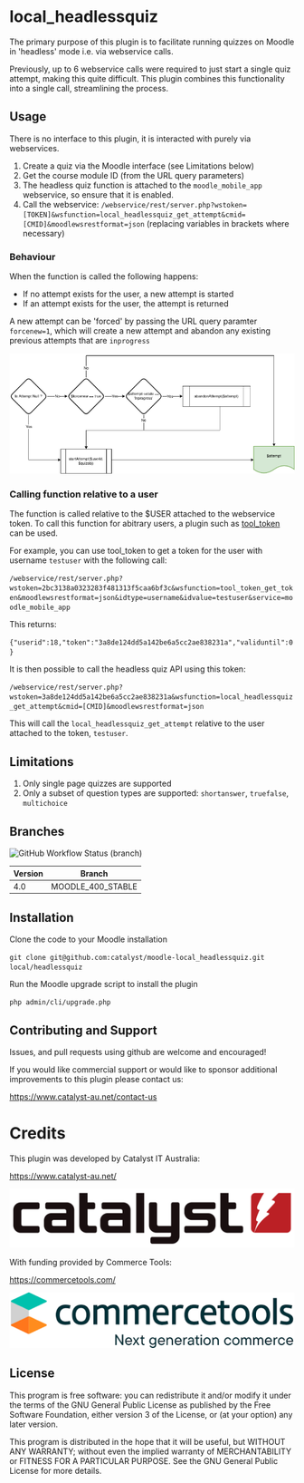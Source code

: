 # local_headlessquiz
The primary purpose of this plugin is to facilitate running quizzes on Moodle in 'headless' mode i.e. via webservice calls.

Previously, up to 6 webservice calls were required to just start a single quiz attempt, making this quite difficult. This plugin combines this functionality into a single call, streamlining the process.

## Usage
There is no interface to this plugin, it is interacted with purely via webservices. 

1. Create a quiz via the Moodle interface (see Limitations below)
2. Get the course module ID (from the URL query parameters) 
3. The headless quiz function is attached to the `moodle_mobile_app` webservice, so ensure that it is enabled.
4. Call the webservice: `/webservice/rest/server.php?wstoken=[TOKEN]&wsfunction=local_headlessquiz_get_attempt&cmid=[CMID]&moodlewsrestformat=json` (replacing variables in brackets where necessary)

### Behaviour
When the function is called the following happens:
- If no attempt exists for the user, a new attempt is started
- If an attempt exists for the user, the attempt is returned

A new attempt can be 'forced' by passing the URL query paramter `forcenew=1`, which will create a new attempt and abandon any existing previous attempts that are `inprogress`

![attempt flow](pix/attemptflow.png)

### Calling function relative to a user
The function is called relative to the $USER attached to the webservice token. To call this function for abitrary users, a plugin such as [tool_token](https://github.com/catalyst/moodle-tool_token) can be used.

For example, you can use tool_token to get a token for the user with username `testuser` with the following call:

`/webservice/rest/server.php?wstoken=2bc3138a0323283f481313f5caa6bf3c&wsfunction=tool_token_get_token&moodlewsrestformat=json&idtype=username&idvalue=testuser&service=moodle_mobile_app` 

This returns:

`{"userid":18,"token":"3a8de124dd5a142be6a5cc2ae838231a","validuntil":0}`

It is then possible to call the headless quiz API using this token:

`/webservice/rest/server.php?wstoken=3a8de124dd5a142be6a5cc2ae838231a&wsfunction=local_headlessquiz_get_attempt&cmid=[CMID]&moodlewsrestformat=json`

This will call the `local_headlessquiz_get_attempt` relative to the user attached to the token, `testuser`.

## Limitations
1. Only single page quizzes are supported
2. Only a subset of question types are supported: `shortanswer`, `truefalse`, `multichoice`

## Branches

![GitHub Workflow Status (branch)](https://img.shields.io/github/workflow/status/catalyst/moodle-local_headlessquiz/ci/MOODLE_400_STABLE?label=ci)

| Version | Branch            |
|---------|-------------------|
| 4.0     | MOODLE_400_STABLE |

## Installation

Clone the code to your Moodle installation

`git clone git@github.com:catalyst/moodle-local_headlessquiz.git local/headlessquiz`

Run the Moodle upgrade script to install the plugin

`php admin/cli/upgrade.php`

## Contributing and Support
Issues, and pull requests using github are welcome and encouraged!

If you would like commercial support or would like to sponsor additional improvements to this plugin please contact us:

https://www.catalyst-au.net/contact-us


# Credits

This plugin was developed by Catalyst IT Australia:

https://www.catalyst-au.net/

![Catalyst IT](pix/catalyst.svg)

With funding provided by Commerce Tools:

https://commercetools.com/

![Commerce Tools](pix/commercetools.png)

## License
This program is free software: you can redistribute it and/or modify it under the terms of the GNU General Public License as published by the Free Software Foundation, either version 3 of the License, or (at your option) any later version.

This program is distributed in the hope that it will be useful, but WITHOUT ANY WARRANTY; without even the implied warranty of MERCHANTABILITY or FITNESS FOR A PARTICULAR PURPOSE. See the GNU General Public License for more details.

